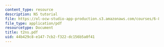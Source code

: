 ```yaml
---
content_type: resource
description: NS tutorial
file: https://ol-ocw-studio-app-production.s3.amazonaws.com/courses/6-829-computer-networks-fall-2002/44b429c8e1477cb2f322dc156b5a0f41_t2ns.pdf
file_type: application/pdf
resourcetype: Document
title: t2ns.pdf
uid: 44b429c8-e147-7cb2-f322-dc156b5a0f41
---
```

